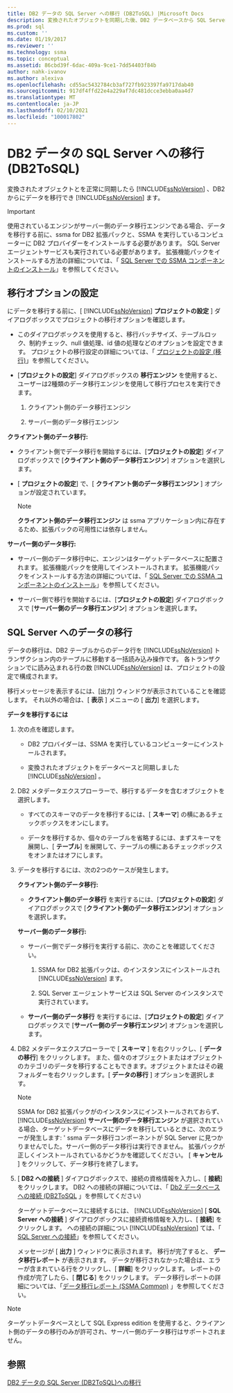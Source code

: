 ```yaml
---
title: DB2 データの SQL Server への移行 (DB2ToSQL) |Microsoft Docs
description: 変換されたオブジェクトを同期した後、DB2 データベースから SQL Server または Azure SQL Database にデータを移行する方法について説明します。
ms.prod: sql
ms.custom: ''
ms.date: 01/19/2017
ms.reviewer: ''
ms.technology: ssma
ms.topic: conceptual
ms.assetid: 86cbd39f-6dac-409a-9ce1-7dd54403f84b
author: nahk-ivanov
ms.author: alexiva
ms.openlocfilehash: cd55ac5432784cb3af727fb923397fa9717dab40
ms.sourcegitcommit: 917df4ffd22e4a229af7dc481dcce3ebba0aa4d7
ms.translationtype: MT
ms.contentlocale: ja-JP
ms.lasthandoff: 02/10/2021
ms.locfileid: "100017802"
---
```

# <a name="migrating-db2-data-into-sql-server-db2tosql"></a>DB2 データの SQL Server への移行 (DB2ToSQL)
変換されたオブジェクトとを正常に同期したら [!INCLUDE[ssNoVersion](../../includes/ssnoversion-md.md)] 、DB2 からにデータを移行でき [!INCLUDE[ssNoVersion](../../includes/ssnoversion-md.md)] ます。  
  
> [!IMPORTANT]  
> 使用されているエンジンがサーバー側のデータ移行エンジンである場合、データを移行する前に、ssma for DB2 拡張パックと、SSMA を実行しているコンピューターに DB2 プロバイダーをインストールする必要があります。 SQL Server エージェントサービスも実行されている必要があります。 拡張機能パックをインストールする方法の詳細については、「 [SQL Server での SSMA コンポーネントのインストール](./installing-ssma-components-on-sql-server-db2tosql.md)」を参照してください。  
  
## <a name="setting-migration-options"></a>移行オプションの設定  
にデータを移行する前に、[ [!INCLUDE[ssNoVersion](../../includes/ssnoversion-md.md)] **プロジェクトの設定** ] ダイアログボックスでプロジェクトの移行オプションを確認します。  
  
-   このダイアログボックスを使用すると、移行バッチサイズ、テーブルロック、制約チェック、null 値処理、id 値の処理などのオプションを設定できます。 プロジェクトの移行設定の詳細については、「 [プロジェクトの設定 (移行)](./project-settings-migration-db2tosql.md)」を参照してください。  
  
-   [**プロジェクトの設定**] ダイアログボックスの **移行エンジン** を使用すると、ユーザーは2種類のデータ移行エンジンを使用して移行プロセスを実行できます。  
  
    1.  クライアント側のデータ移行エンジン  
  
    2.  サーバー側のデータ移行エンジン  
  
**クライアント側のデータ移行:**  
  
-   クライアント側でデータ移行を開始するには、[**プロジェクトの設定**] ダイアログボックスで [**クライアント側のデータ移行エンジン**] オプションを選択します。  
  
-   [ **プロジェクトの設定**] で、[ **クライアント側のデータ移行エンジン** ] オプションが設定されています。  
  
    > [!NOTE]  
    > **クライアント側のデータ移行エンジン** は ssma アプリケーション内に存在するため、拡張パックの可用性には依存しません。  
  
**サーバー側のデータ移行:**  
  
-   サーバー側のデータ移行中に、エンジンはターゲットデータベースに配置されます。 拡張機能パックを使用してインストールされます。 拡張機能パックをインストールする方法の詳細については、「 [SQL Server での SSMA コンポーネントのインストール](./installing-ssma-components-on-sql-server-db2tosql.md)」を参照してください。  
  
-   サーバー側で移行を開始するには、[**プロジェクトの設定**] ダイアログボックスで [**サーバー側のデータ移行エンジン**] オプションを選択します。  
  
## <a name="migrating-data-to-sql-server"></a>SQL Server へのデータの移行  
データの移行は、DB2 テーブルからのデータ行を [!INCLUDE[ssNoVersion](../../includes/ssnoversion-md.md)] トランザクション内のテーブルに移動する一括読み込み操作です。 各トランザクションでに読み込まれる行の数 [!INCLUDE[ssNoVersion](../../includes/ssnoversion-md.md)] は、プロジェクトの設定で構成されます。  
  
移行メッセージを表示するには、[出力] ウィンドウが表示されていることを確認します。 それ以外の場合は、[ **表示** ] メニューの [ **出力**] を選択します。  
  
**データを移行するには**  
  
1.  次の点を確認します。  
  
    -   DB2 プロバイダーは、SSMA を実行しているコンピューターにインストールされます。  
  
    -   変換されたオブジェクトをデータベースと同期しました [!INCLUDE[ssNoVersion](../../includes/ssnoversion-md.md)] 。  
  
2.  DB2 メタデータエクスプローラーで、移行するデータを含むオブジェクトを選択します。  
  
    -   すべてのスキーマのデータを移行するには、[ **スキーマ**] の横にあるチェックボックスをオンにします。  
  
    -   データを移行するか、個々のテーブルを省略するには、まずスキーマを展開し、[ **テーブル**] を展開して、テーブルの横にあるチェックボックスをオンまたはオフにします。  
  
3.  データを移行するには、次の2つのケースが発生します。  
  
    **クライアント側のデータ移行:**  
  
    -   **クライアント側のデータ移行** を実行するには、[**プロジェクトの設定**] ダイアログボックスで [**クライアント側のデータ移行エンジン**] オプションを選択します。  
  
    **サーバー側のデータ移行:**  
  
    -   サーバー側でデータ移行を実行する前に、次のことを確認してください。  
  
        1.  SSMA for DB2 拡張パックは、のインスタンスにインストールされ [!INCLUDE[ssNoVersion](../../includes/ssnoversion-md.md)] ます。  
  
        2.  SQL Server エージェントサービスは SQL Server のインスタンスで実行されています。  
  
    -   **サーバー側のデータ移行** を実行するには、[**プロジェクトの設定**] ダイアログボックスで [**サーバー側のデータ移行エンジン**] オプションを選択します。  
  
4.  DB2 メタデータエクスプローラーで [ **スキーマ** ] を右クリックし、[ **データの移行**] をクリックします。 また、個々のオブジェクトまたはオブジェクトのカテゴリのデータを移行することもできます。オブジェクトまたはその親フォルダーを右クリックします。[ **データの移行** ] オプションを選択します。  
  
    > [!NOTE]  
    > SSMA for DB2 拡張パックがのインスタンスにインストールされておらず、 [!INCLUDE[ssNoVersion](../../includes/ssnoversion-md.md)] **サーバー側のデータ移行エンジン** が選択されている場合、ターゲットデータベースにデータを移行しているときに、次のエラーが発生します: ' ssma データ移行コンポーネントが SQL Server に見つかりませんでした。サーバー側のデータ移行は実行できません。 拡張パックが正しくインストールされているかどうかを確認してください。 [ **キャンセル** ] をクリックして、データ移行を終了します。  
  
5.  [ **DB2 への接続** ] ダイアログボックスで、接続の資格情報を入力し、[ **接続**] をクリックします。 DB2 への接続の詳細については、「 [Db2 データベースへの接続 &#40;DB2ToSQL](../../ssma/db2/connecting-to-db2-database-db2tosql.md) 」を参照してください&#41;  
  
    ターゲットデータベースに接続するには、 [!INCLUDE[ssNoVersion](../../includes/ssnoversion-md.md)] [ **SQL Server への接続** ] ダイアログボックスに接続資格情報を入力し、[ **接続**] をクリックします。 への接続の詳細につい [!INCLUDE[ssNoVersion](../../includes/ssnoversion-md.md)] ては、「 [SQL Server への接続](./connecting-to-sql-server-db2tosql.md)」を参照してください。  
  
    メッセージが [ **出力** ] ウィンドウに表示されます。 移行が完了すると、 **データ移行レポート** が表示されます。 データが移行されなかった場合は、エラーが含まれている行をクリックし、[ **詳細**] をクリックします。 レポートの作成が完了したら、[ **閉じる**] をクリックします。 データ移行レポートの詳細については、「[データ移行レポート (SSMA Common)](../sybase/data-migration-report-sybasetosql.md) 」を参照してください。  
  
> [!NOTE]  
> ターゲットデータベースとして SQL Express edition を使用すると、クライアント側のデータの移行のみが許可され、サーバー側のデータ移行はサポートされません。  
  
## <a name="see-also"></a>参照  
[DB2 データの SQL Server &#40;DB2ToSQL&#41;への移行 ](../../ssma/db2/migrating-db2-data-into-sql-server-db2tosql.md)  
